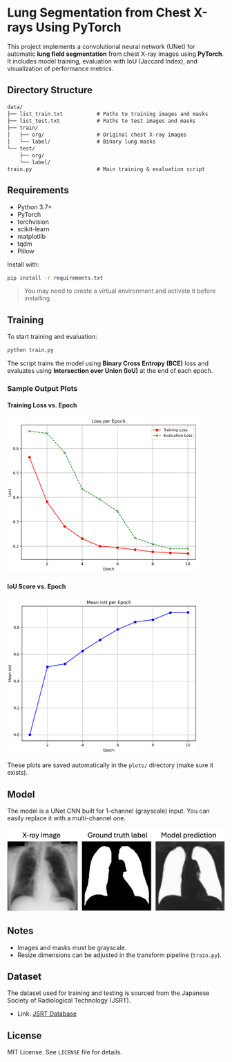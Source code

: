 # Lung Segmentation from Chest X-rays Using PyTorch

This project implements a convolutional neural network (UNet) for automatic **lung field segmentation** from chest X-ray images using **PyTorch**. It includes model training, evaluation with IoU (Jaccard Index), and visualization of performance metrics.

## Directory Structure

```
data/
├── list_train.txt           # Paths to training images and masks
├── list_test.txt            # Paths to test images and masks
├── train/
│   ├── org/                 # Original chest X-ray images
│   └── label/               # Binary lung masks
└── test/
    ├── org/
    └── label/
train.py                     # Main training & evaluation script
```

## Requirements

* Python 3.7+
* PyTorch
* torchvision
* scikit-learn
* matplotlib
* tqdm
* Pillow

Install with:

```bash
pip install -r requirements.txt
```

> You may need to create a virtual environment and activate it before installing.

## Training

To start training and evaluation:

```bash
python train.py
```

The script trains the model using **Binary Cross Entropy (BCE)** loss and evaluates using **Intersection over Union (IoU)** at the end of each epoch.

### Sample Output Plots

#### Training Loss vs. Epoch

![Loss Curve](plots/loss.png)

#### IoU Score vs. Epoch

![IoU Curve](plots/iou.png)

These plots are saved automatically in the `plots/` directory (make sure it exists).

## Model

The model is a UNet CNN built for 1-channel (grayscale) input. You can easily replace it with a multi-channel one.

![Model performance](plots/model-performance.png)

## Notes

* Images and masks must be grayscale.
* Resize dimensions can be adjusted in the transform pipeline (`train.py`).

## Dataset

The dataset used for training and testing is sourced from the Japanese Society of Radiological Technology (JSRT).
- Link: [JSRT Database](http://db.jsrt.or.jp/eng.php)

## License

MIT License. See `LICENSE` file for details.
